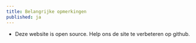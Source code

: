 ```yaml
---
title: Belangrijke opmerkingen
published: ja
---
```

* Deze website is open source. Help ons de site te verbeteren op github.